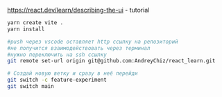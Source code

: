 https://react.dev/learn/describing-the-ui - tutorial


```sh
yarn create vite .  
yarn install
```

```sh
#push через vscode оставляет http ссылку на репозиторий
#не получится взаимодействовать через терминал
#нужно переключить на ssh ссылку
git remote set-url origin git@github.com:AndreyChiz/react_learn.git

# Создай новую ветку и сразу в неё перейди
git switch -c feature-experiment
git switch main
```
